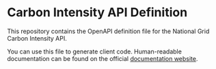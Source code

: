 # Carbon Intensity API Definition

This repository contains the OpenAPI definition file for the National Grid Carbon Intensity API. 

You can use this file to generate client code. Human-readable documentation can be found on the official [documentation website](https://carbon-intensity.github.io/api-definitions/).
